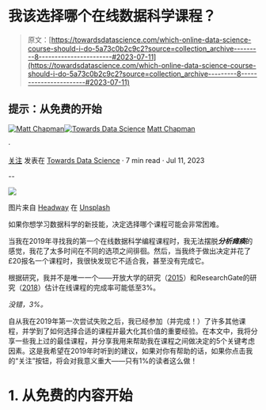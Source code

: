 # 我该选择哪个在线数据科学课程？

> 原文：[https://towardsdatascience.com/which-online-data-science-course-should-i-do-5a73c0b2c9c2?source=collection_archive---------8-----------------------#2023-07-11](https://towardsdatascience.com/which-online-data-science-course-should-i-do-5a73c0b2c9c2?source=collection_archive---------8-----------------------#2023-07-11)

## 提示：从免费的开始

[](https://medium.com/@mattchapmanmsc?source=post_page-----5a73c0b2c9c2--------------------------------)[![Matt Chapman](../Images/7511deb8d9ed408ece21031f6614c532.png)](https://medium.com/@mattchapmanmsc?source=post_page-----5a73c0b2c9c2--------------------------------)[](https://towardsdatascience.com/?source=post_page-----5a73c0b2c9c2--------------------------------)[![Towards Data Science](../Images/a6ff2676ffcc0c7aad8aaf1d79379785.png)](https://towardsdatascience.com/?source=post_page-----5a73c0b2c9c2--------------------------------) [Matt Chapman](https://medium.com/@mattchapmanmsc?source=post_page-----5a73c0b2c9c2--------------------------------)

·

[关注](https://medium.com/m/signin?actionUrl=https%3A%2F%2Fmedium.com%2F_%2Fsubscribe%2Fuser%2Fbf7d13fc53db&operation=register&redirect=https%3A%2F%2Ftowardsdatascience.com%2Fwhich-online-data-science-course-should-i-do-5a73c0b2c9c2&user=Matt+Chapman&userId=bf7d13fc53db&source=post_page-bf7d13fc53db----5a73c0b2c9c2---------------------post_header-----------) 发表在 [Towards Data Science](https://towardsdatascience.com/?source=post_page-----5a73c0b2c9c2--------------------------------) · 7 min read · Jul 11, 2023 [](https://medium.com/m/signin?actionUrl=https%3A%2F%2Fmedium.com%2F_%2Fvote%2Ftowards-data-science%2F5a73c0b2c9c2&operation=register&redirect=https%3A%2F%2Ftowardsdatascience.com%2Fwhich-online-data-science-course-should-i-do-5a73c0b2c9c2&user=Matt+Chapman&userId=bf7d13fc53db&source=-----5a73c0b2c9c2---------------------clap_footer-----------)

--

[](https://medium.com/m/signin?actionUrl=https%3A%2F%2Fmedium.com%2F_%2Fbookmark%2Fp%2F5a73c0b2c9c2&operation=register&redirect=https%3A%2F%2Ftowardsdatascience.com%2Fwhich-online-data-science-course-should-i-do-5a73c0b2c9c2&source=-----5a73c0b2c9c2---------------------bookmark_footer-----------)![](../Images/f25960f112a42cdba5787efd08ee8379.png)

图片来自 [Headway](https://unsplash.com/@headwayio) 在 [Unsplash](https://unsplash.com/photos/5QgIuuBxKwM)

如果你想学习数据科学的新技能，决定选择哪个课程可能会非常困难。

当我在2019年寻找我的第一个在线数据科学编程课程时，我无法摆脱***分析瘫痪***的感觉，我花了太多时间在不同的选项之间徘徊。然后，当我终于做出决定并花了£20报名一个课程时，我很快发现它不适合我，甚至没有完成它。

根据研究，我并不是唯一一个——开放大学的研究（[2015](https://oro.open.ac.uk/43566/)）和ResearchGate的研究（[2018](https://www.researchgate.net/publication/330316898_The_MOOC_pivot)）估计在线课程的完成率可能低至3%。

*没错，3%。*

自从我在2019年第一次尝试失败之后，我已经参加（并完成！）了许多其他课程，并学到了如何选择合适的课程并最大化其价值的重要经验。在本文中，我将分享一些我上过的最佳课程，并分享我用来帮助我在课程之间做决定的5个关键考虑因素。这是我希望在2019年时听到的建议，如果对你有帮助的话，如果你点击我的“关注”按钮，将会对我意义重大——只有1%的读者这么做！

# 1. 从免费的内容开始
